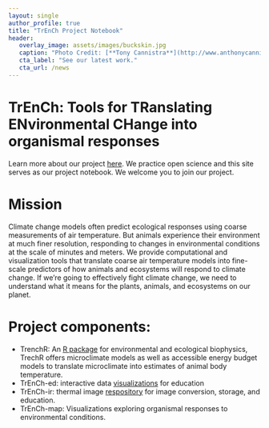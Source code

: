 ```yaml
---
layout: single
author_profile: true
title: "TrEnCh Project Notebook"
header:
   overlay_image: assets/images/buckskin.jpg
   caption: "Photo Credit: [**Tony Cannistra**](http://www.anthonycannistra.com)"
   cta_label: "See our latest work."
   cta_url: /news
---
```

# TrEnCh: Tools for TRanslating ENvironmental CHange into organismal responses
Learn more about our project [here](http://www.trenchproject.com). We practice open science and this site serves as our project notebook. We welcome you to join our project.

# Mission
Climate change models often predict ecological responses using coarse measurements of air temperature. But animals experience their environment at much finer resolution, responding to changes in environmental conditions at the scale of minutes and meters. We provide computational and visualization tools that translate coarse air temperature models into fine-scale predictors of how animals and ecosystems will respond to climate change. If we’re going to effectively fight climate change, we need to understand what it means for the plants, animals, and ecosystems on our planet.

# Project components:
* TrenchR: An [R package](https://trenchproject.github.io/TrenchR/) for environmental and ecological biophysics, TrechR offers microclimate models as well as accessible energy budget models to translate microclimate into estimates of animal body temperature.
* TrEnCh-ed: interactive data [visualizations](https://trench-ed.github.io/) for education
* TrEnCh-ir: thermal image [respository](http://trench-ir.azurewebsites.net/) for image conversion, storage, and education. 
* TrEnCh-map: Visualizations exploring organismal responses to environmental conditions.

